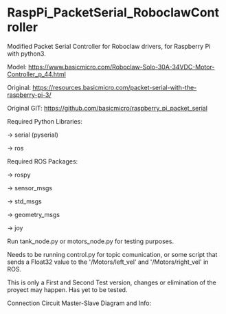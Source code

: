 # RaspPi_PacketSerial_RoboclawController
Modified Packet Serial Controller for Roboclaw drivers, for Raspberry Pi with python3.


Model: 
https://www.basicmicro.com/Roboclaw-Solo-30A-34VDC-Motor-Controller_p_44.html

Original: 
https://resources.basicmicro.com/packet-serial-with-the-raspberry-pi-3/

Original GIT:
https://github.com/basicmicro/raspberry_pi_packet_serial


Required Python Libraries:

-> serial (pyserial)

-> ros

Required ROS Packages:

-> rospy

-> sensor_msgs

-> std_msgs

-> geometry_msgs

-> joy

Run tank_node.py or motors_node.py for testing purposes.

Needs to be running control.py for topic comunication, or some script that sends a Float32 value to the '/Motors/left_vel' and '/Motors/right_vel' in ROS.

This is only a First and Second Test version, changes or elimination of the proyect may happen. Has yet to be tested.

Connection Circuit Master-Slave Diagram and Info:

